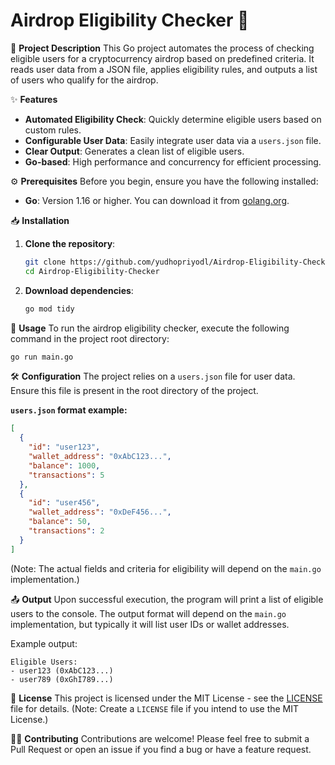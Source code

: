 # Airdrop Eligibility Checker 🚀

📝 **Project Description**
This Go project automates the process of checking eligible users for a cryptocurrency airdrop based on predefined criteria. It reads user data from a JSON file, applies eligibility rules, and outputs a list of users who qualify for the airdrop.

✨ **Features**

- **Automated Eligibility Check**: Quickly determine eligible users based on custom rules.
- **Configurable User Data**: Easily integrate user data via a `users.json` file.
- **Clear Output**: Generates a clean list of eligible users.
- **Go-based**: High performance and concurrency for efficient processing.

⚙️ **Prerequisites**
Before you begin, ensure you have the following installed:

- **Go**: Version 1.16 or higher. You can download it from [golang.org](https://golang.org/dl/).

📥 **Installation**

1. **Clone the repository**:

    ```bash
    git clone https://github.com/yudhopriyodl/Airdrop-Eligibility-Checker.git
    cd Airdrop-Eligibility-Checker
    ```

2. **Download dependencies**:

    ```bash
    go mod tidy
    ```

🚀 **Usage**
To run the airdrop eligibility checker, execute the following command in the project root directory:

```bash
go run main.go
```

🛠 **Configuration**
The project relies on a `users.json` file for user data. Ensure this file is present in the root directory of the project.

**`users.json` format example:**

```json
[
  {
    "id": "user123",
    "wallet_address": "0xAbC123...",
    "balance": 1000,
    "transactions": 5
  },
  {
    "id": "user456",
    "wallet_address": "0xDeF456...",
    "balance": 50,
    "transactions": 2
  }
]
```

(Note: The actual fields and criteria for eligibility will depend on the `main.go` implementation.)

📤 **Output**
Upon successful execution, the program will print a list of eligible users to the console. The output format will depend on the `main.go` implementation, but typically it will list user IDs or wallet addresses.

Example output:

```
Eligible Users:
- user123 (0xAbC123...)
- user789 (0xGhI789...)
```

📄 **License**
This project is licensed under the MIT License - see the [LICENSE](LICENSE) file for details. (Note: Create a `LICENSE` file if you intend to use the MIT License.)

🧑‍💻 **Contributing**
Contributions are welcome! Please feel free to submit a Pull Request or open an issue if you find a bug or have a feature request.
